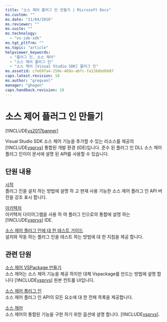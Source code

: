 ```yaml
---
title: "소스 제어 플러그 인 만들기 | Microsoft Docs"
ms.custom: ""
ms.date: "11/04/2016"
ms.reviewer: ""
ms.suite: ""
ms.technology: 
  - "vs-ide-sdk"
ms.tgt_pltfrm: ""
ms.topic: "article"
helpviewer_keywords: 
  - "플러그 인, 소스 제어"
  - "소스 제어 플러그 인"
  - "소스 제어 [Visual Studio SDK] 플러그 인"
ms.assetid: c7e69fa4-150e-469a-a6fc-fa1260bdbb07
caps.latest.revision: 18
ms.author: "gregvanl"
manager: "ghogen"
caps.handback.revision: 18
---
```

# 소스 제어 플러그 인 만들기
[!INCLUDE[vs2017banner](../../code-quality/includes/vs2017banner.md)]

Visual Studio SDK 소스 제어 기능을 추가할 수 있는 리소스를 제공의 [!INCLUDE[vsprvs](../../code-quality/includes/vsprvs_md.md)] 통합된 개발 환경 \(IDE\)입니다.  준수 된 플러그 인 DLL 소스 제어 플러그 인이이 문서에 설명 된 API를 사용할 수 있습니다.  
  
## 단원 내용  
 [시작](../../extensibility/internals/getting-started-with-source-control-plug-ins.md)  
 플러그 인을 설치 하는 방법에 설명 하 고 현재 사용 가능한 소스 제어 플러그 인 API 버전을 강조 표시 합니다.  
  
 [아키텍처](../../extensibility/internals/source-control-plug-in-architecture.md)  
 아키텍처 다이어그램을 사용 하 여 플러그 인으로의 통합에 설명 하는 [!INCLUDE[vsprvs](../../code-quality/includes/vsprvs_md.md)] IDE.  
  
 [소스 제어 플러그 인에 대 한 테스트 가이드](../../extensibility/internals/test-guide-for-source-control-plug-ins.md)  
 설치와 작동 하는 플러그 인을 테스트 하는 방법에 대 한 지침을 제공 합니다.  
  
## 관련 단원  
 [소스 제어 VSPackage 만들기](../../extensibility/internals/creating-a-source-control-vspackage.md)  
 소스 제어는 소스 제어 기능을 제공 하지만 대체 Vspackage를 만드는 방법에 설명 합니다 [!INCLUDE[vsprvs](../../code-quality/includes/vsprvs_md.md)] 원본 컨트롤 UI입니다.  
  
 [소스 제어 플러그 인](../../extensibility/source-control-plug-ins.md)  
 소스 제어 플러그 인 API의 모든 요소에 대 한 전체 목록을 제공합니다.  
  
 [소스 제어](../../extensibility/internals/source-control.md)  
 소스 제어의 통합된 기능을 구현 하기 위한 옵션에 설명 합니다. [!INCLUDE[vsprvs](../../code-quality/includes/vsprvs_md.md)].